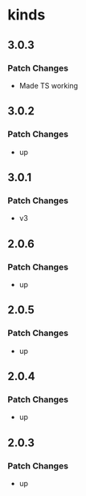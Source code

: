 # kinds

## 3.0.3

### Patch Changes

- Made TS working

## 3.0.2

### Patch Changes

- up

## 3.0.1

### Patch Changes

- v3

## 2.0.6

### Patch Changes

- up

## 2.0.5

### Patch Changes

- up

## 2.0.4

### Patch Changes

- up

## 2.0.3

### Patch Changes

- up
